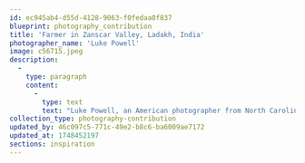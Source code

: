 ```yaml
---
id: ec945ab4-d55d-4128-9063-f0fedaa0f837
blueprint: photography_contribution
title: 'Farmer in Zanscar Valley, Ladakh, India'
photographer_name: 'Luke Powell'
image: c56715.jpeg
description:
  -
    type: paragraph
    content:
      -
        type: text
        text: "Luke Powell, an American photographer from North Carolina, spent six years photographing in the Fertile Crescent  --  birthplace of agriculture and domestication  --  from the late 1970's to the early 1980's, creating his famous Afghan Folio. Luke was a master of the golden mean and, not least, he was one of the few image-makers who still made his own dye-transfer prints, which he exhibited widely across the planet. "
collection_type: photography-contribution
updated_by: 46c097c5-771c-49e2-b8c6-ba6009ae7172
updated_at: 1748452197
sections: inspiration
---
```

